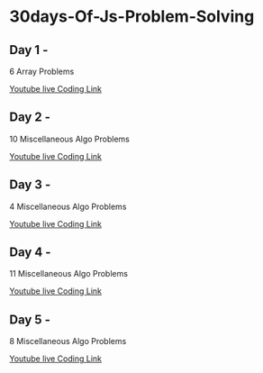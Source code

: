 # 30days-Of-Js-Problem-Solving

## Day 1 - 
6 Array Problems 

[Youtube live Coding Link](https://www.youtube.com/watch?v=R3NOxN_1y1A)

## Day 2 - 
10 Miscellaneous Algo Problems 

[Youtube live Coding Link](https://youtu.be/xpUMAFeWNGg)

## Day 3 - 
4 Miscellaneous Algo Problems 

[Youtube live Coding Link](https://youtu.be/gKuRuvO9x_I)

## Day 4 - 
11 Miscellaneous Algo Problems 

[Youtube live Coding Link](https://youtu.be/HNQzGTukOHs)

## Day 5 - 
8 Miscellaneous Algo Problems 

[Youtube live Coding Link](https://www.youtube.com/watch?v=V7iDkiX5W5o)



